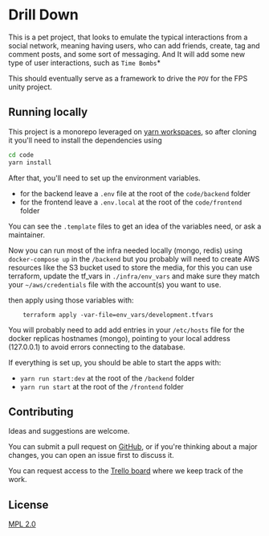 
# Drill Down

This is a pet project, that looks to emulate the typical interactions from a social network, meaning having users, who can add friends, create, tag and comment posts, and some sort of messaging. And It will add some new type of user interactions, such as `Time Bombs`* 

This should eventually serve as a framework to drive the `POV` for the FPS unity project. 


## Running locally

This project is a monorepo leveraged on [yarn workspaces](https://yarnpkg.com/features/workspaces), so after cloning it you'll need to install the dependencies using 

```bash
cd code
yarn install
```
After that, you'll need to set up the environment variables.
-  for the backend leave a `.env` file at the root of the `code/backend` folder
- for the frontend leave a `.env.local` at the root of the `code/frontend` folder

You can see the `.template` files to get an idea of the variables need, or ask a maintainer. 

Now you can run most of the infra needed locally (mongo, redis) using `docker-compose up` in the `/backend` but you probably will need to create AWS resources like the S3 bucket used to store the media, for this you can use terraform, update the tf_vars in `./infra/env_vars` and make sure they match your `~/aws/credentials` file with the account(s) you want to use.

then apply using those variables with:
```
    terraform apply -var-file=env_vars/development.tfvars  
```

You will probably need to add add entries in your `/etc/hosts` file for the docker replicas hostnames (mongo), pointing to your local address (127.0.0.1) to avoid errors connecting to the database.

If everything is set up, you should be able to start the apps with:

- `yarn run start:dev` at the root of the `/backend` folder
- `yarn run start`  at the root of the `/frontend` folder


## Contributing

Ideas and suggestions are welcome.

You can submit a pull request on [GitHub](https://github.com/rrriki/drill-down), or if you're thinking about a major changes, you can open an issue first to discuss it.

You can request access to the [Trello board](https://trello.com/b/OTwMAWjI/drill-down) where we keep track of the work.

## License
[MPL 2.0](https://choosealicense.com/licenses/mpl-2.0/)
